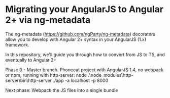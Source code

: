 # Migrating your AngularJS to Angular 2+ via ng-metadata

The ng-metadata (https://github.com/ngParty/ng-metadata) decorators allow you to develop with Angular 2+ syntax 
in your AngularJS (1.x) framework.

In this repository, we'll guide you through how to convert from JS to TS, and eventually to Angular 2+



Phase 0 - Master branch. 
Phonecat project with AngularJS 1.4, no webpack or npm, running with http-server:
node .\node_modules\http-server\bin\http-server ./app -a localhost -p 8000

Next phase: Webpack the JS files into a single bundle